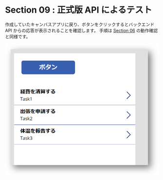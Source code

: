 # Section 09 : 正式版 API によるテスト

作成していたキャンバスアプリに戻り、ボタンをクリックするとバックエンド API からの応答が表示されることを確認します。
手順は [Section 06](./section06.md) の動作確認と同様です。

![](./images/section09-call-api-and-show.png)